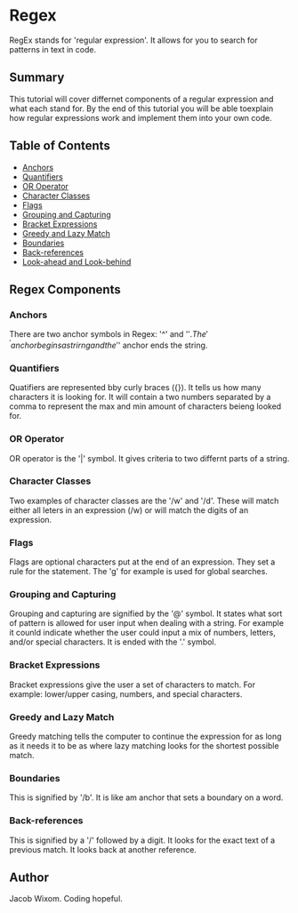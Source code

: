 # Regex

RegEx stands for 'regular expression'. It allows for you to search for patterns in text in code.

## Summary

This tutorial will cover differnet components of a regular expression and what each stand for. By the end of this tutorial you will be able toexplain how regular expressions work and implement them into your own code.

## Table of Contents

- [Anchors](#anchors)
- [Quantifiers](#quantifiers)
- [OR Operator](#or-operator)
- [Character Classes](#character-classes)
- [Flags](#flags)
- [Grouping and Capturing](#grouping-and-capturing)
- [Bracket Expressions](#bracket-expressions)
- [Greedy and Lazy Match](#greedy-and-lazy-match)
- [Boundaries](#boundaries)
- [Back-references](#back-references)
- [Look-ahead and Look-behind](#look-ahead-and-look-behind)

## Regex Components

### Anchors

There are two anchor symbols in Regex: '^' and '$'. The '^' anchor begins a strirng and the '$' anchor ends the string.

### Quantifiers

Quatifiers are represented bby curly braces ({}). It tells us how many characters it is looking for. It will contain a two numbers separated by a comma to represent the max and min amount of characters beieng looked for.

### OR Operator

OR operator is the '|' symbol. It gives criteria to two differnt parts of a string.

### Character Classes

Two examples of character classes are the '/w' and '/d'. These will match either all leters in an expression (/w) or will match the digits of an expression.

### Flags

Flags are optional characters put at the end of an expression. They set a rule for the statement. The 'g' for example is used for global searches.

### Grouping and Capturing

Grouping and capturing are signified by the '@' symbol. It states what sort of pattern is allowed for user input when dealing with a string. For example it counld indicate whether the user could input a mix of numbers, letters, and/or special characters. It is ended with the '.' symbol.

### Bracket Expressions

Bracket expressions give the user a set of characters to match. For example: lower/upper casing, numbers, and special characters.

### Greedy and Lazy Match

Greedy matching tells the computer to continue the expression for as long as it needs it to be as where lazy matching looks for the shortest possible match.

### Boundaries

This is signified by '/b'. It is like am anchor that sets a boundary on a word.

### Back-references

This is signified by a '/' followed by a digit. It looks for the exact text of a previous match. It looks back at another reference.

## Author

Jacob Wixom. Coding hopeful. 
